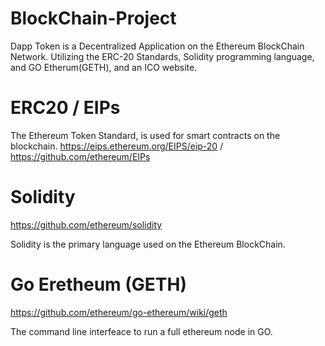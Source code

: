 # BlockChain-Project

Dapp Token is a Decentralized Application on the Ethereum BlockChain Network.  Utilizing the ERC-20 Standards, Solidity programming language, and GO Etherum(GETH), and an ICO website.

# ERC20 / EIPs
The Ethereum Token Standard, is used for smart contracts on the blockchain.
https://eips.ethereum.org/EIPS/eip-20 / 
https://github.com/ethereum/EIPs

# Solidity
https://github.com/ethereum/solidity

Solidity is the primary language used on the Ethereum BlockChain. 

# Go Eretheum (GETH)
https://github.com/ethereum/go-ethereum/wiki/geth

The command line interfeace to run a full ethereum node in GO.



